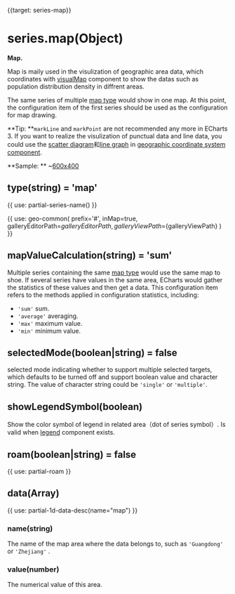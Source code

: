 
{{target: series-map}}

# series.map(Object)

**Map.**

Map is maily used in the visulization of geographic area data, which coordinates with [visualMap](~visualMap) component to show the datas such as population distribution density in diffrent areas.     

The same series of multiple [map type](~series-map.map) would show in one map. At this point, the configuration item of the first series should be used as the configuration for map drawing. 

**Tip: **`markLine` and `markPoint` are not recommended any more in ECharts 3.  If you want to realize the visulization of punctual data and line data, you could use the [scatter diagram](~series-scatter)和[line graph](~series-lines) in [geographic coordinate system component](~geo).

**Sample: **
~[600x400](${galleryViewPath}doc-example/map-example&reset=1&edit=1)


## type(string) = 'map'

{{ use: partial-series-name() }}

{{ use: geo-common(
    prefix='#',
    inMap=true,
    galleryEditorPath=${galleryEditorPath},
    galleryViewPath=${galleryViewPath}
) }}

## mapValueCalculation(string) = 'sum'
Multiple series containing the same [map type](~series-map.map) would use the same map to shoe. If several series have values in the same area, ECharts would gather the statistics of these values and then get a data. This configuration item refers to the methods applied in configuration statistics, including:   

+ `'sum'`   sum.
+ `'average'` averaging.
+ `'max'`   maximum value.
+ `'min'`   minimum value.

## selectedMode(boolean|string) = false
selected mode indicating whether to support multiple selected targets, which defaults to be turned off and support boolean value and character string. The value of character string could be `'single'` or `'multiple'`.

## showLegendSymbol(boolean)
Show the color symbol of legend in related area（dot of series symbol）. Is valid when [legend](~legend) component exists.

## roam(boolean|string) = false
{{ use: partial-roam }}

## data(Array)
{{ use: partial-1d-data-desc(name="map") }}

### name(string)
The name of the map area where the data belongs to, such as `'Guangdong'` or `'Zhejiang'` .

### value(number)
The numerical value of this area.


